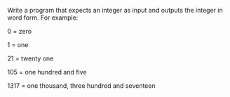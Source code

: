 Write a program that expects an integer as input and outputs the integer in word form. For example:

0 = zero

1 = one

21 = twenty one

105 = one hundred and five

1317 = one thousand, three hundred and seventeen
